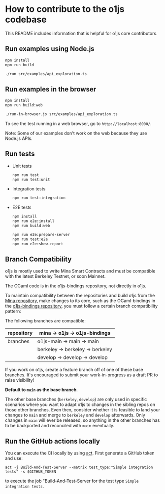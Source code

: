 # How to contribute to the o1js codebase

This README includes information that is helpful for o1js core contributors.

## Run examples using Node.js

```sh
npm install
npm run build

./run src/examples/api_exploration.ts
```

## Run examples in the browser

```sh
npm install
npm run build:web

./run-in-browser.js src/examples/api_exploration.ts
```

To see the test running in a web browser, go to `http://localhost:8000/`.

Note: Some of our examples don't work on the web because they use Node.js APIs.

## Run tests

- Unit tests

  ```sh
  npm run test
  npm run test:unit
  ```

- Integration tests

  ```sh
  npm run test:integration
  ```

- E2E tests

  ```sh
  npm install
  npm run e2e:install
  npm run build:web

  npm run e2e:prepare-server
  npm run test:e2e
  npm run e2e:show-report
  ```

## Branch Compatibility

o1js is mostly used to write Mina Smart Contracts and must be compatible with the latest Berkeley Testnet, or soon Mainnet.

The OCaml code is in the o1js-bindings repository, not directly in o1js.

To maintain compatibility between the repositories and build o1js from the [Mina repository](https://github.com/MinaProtocol/mina), make changes to its core, such as the OCaml-bindings in the [o1js-bindings repository](https://github.com/o1-labs/o1js-bindings), you must follow a certain branch compatibility pattern:

The following branches are compatible:

| repository | mina -> o1js -> o1js-bindings    |
| ---------- | -------------------------------- |
| branches   | o1js-main -> main -> main        |
|            | berkeley -> berkeley -> berkeley |
|            | develop -> develop -> develop    |

If you work on o1js, create a feature branch off of one of these base branches. It's encouraged to submit your work-in-progress as a draft PR to raise visibility!

**Default to `main` as the base branch**.

The other base branches (`berkeley`, `develop`) are only used in specific scenarios where you want to adapt o1js to changes in the sibling repos on those other branches. Even then, consider whether it is feasible to land your changes to `main` and merge to `berkeley` and `develop` afterwards. Only changes in `main` will ever be released, so anything in the other branches has to be backported and reconciled with `main` eventually.

## Run the GitHub actions locally

<!-- The test example should stay in sync with a real value set in .github/workflows/build-actions.yml -->

You can execute the CI locally by using [act](https://github.com/nektos/act). First generate a GitHub token and use:

```
act -j Build-And-Test-Server --matrix test_type:"Simple integration tests" -s $GITHUB_TOKEN
```

to execute the job "Build-And-Test-Server for the test type `Simple integration tests`.
